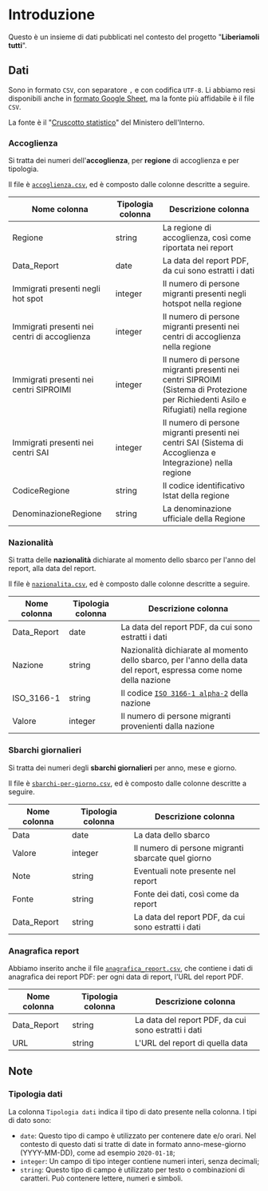 # Introduzione

Questo è un insieme di dati pubblicati nel contesto del progetto "**Liberiamoli tutti**".

## Dati

Sono in formato `CSV`, con separatore `,` e con codifica `UTF-8`. Li abbiamo resi disponibili anche in [formato Google Sheet](https://docs.google.com/spreadsheets/d/1dNlByw2cMoqGorp4zPN6OULtG_jVRCe5xpl0YdKJxFE/edit?usp=sharing), ma la fonte più affidabile è il file `CSV`.

La fonte è il "[Cruscotto statistico](http://www.libertaciviliimmigrazione.dlci.interno.gov.it/it/documentazione/statistica/cruscotto-statistico-giornaliero)" del Ministero dell'Interno.

### Accoglienza

Si tratta dei numeri dell'**accoglienza**, per **regione** di accoglienza e per tipologia.

Il file è [`accoglienza.csv`](https://raw.githubusercontent.com/ondata/liberiamoli-tutti/main/sbarchi-migranti/dati/accoglienza.csv), ed è composto dalle colonne descritte a seguire.

| Nome colonna | Tipologia colonna | Descrizione colonna |
| ---- | ---- | ----------- |
| Regione | string | La regione di accoglienza, così come riportata nei report |
| Data_Report | date | La data del report PDF, da cui sono estratti i dati |
| Immigrati presenti negli hot spot | integer | Il numero di persone migranti presenti negli hotspot nella regione |
| Immigrati presenti nei centri di accoglienza | integer | Il numero di persone migranti presenti nei centri di accoglienza nella regione |
| Immigrati presenti nei centri SIPROIMI | integer | Il numero di persone migranti presenti nei centri SIPROIMI (Sistema di Protezione per Richiedenti Asilo e Rifugiati) nella regione |
| Immigrati presenti nei centri SAI | integer | Il numero di persone migranti presenti nei centri SAI (Sistema di Accoglienza e Integrazione) nella regione |
| CodiceRegione | string | Il codice identificativo Istat della regione |
| DenominazioneRegione | string | La denominazione ufficiale della Regione |

### Nazionalità

Si tratta delle **nazionalità** dichiarate al momento dello sbarco per l'anno del report, alla data del report.

Il file è [`nazionalita.csv`](https://raw.githubusercontent.com/ondata/liberiamoli-tutti/main/sbarchi-migranti/dati/nazionalita.csv), ed è composto dalle colonne descritte a seguire.

| Nome colonna | Tipologia colonna | Descrizione colonna |
| ---- | ---- | ----------- |
| Data_Report | date | La data del report PDF, da cui sono estratti i dati |
| Nazione | string | Nazionalità dichiarate al momento dello sbarco, per l'anno della data del report, espressa come nome della nazione |
| ISO_3166-1 | string | Il codice [`ISO 3166-1 alpha-2`](https://raw.githubusercontent.com/ondata/liberiamoli-tutti/main/sbarchi-migranti/dati/https://it.wikipedia.org/wiki/ISO_3166-1_alpha-2) della nazione |
| Valore | integer | Il numero di persone migranti provenienti dalla nazione |


### Sbarchi giornalieri

Si tratta dei numeri degli **sbarchi giornalieri** per anno, mese e giorno.

Il file è [`sbarchi-per-giorno.csv`](sbarchi-per-giorno.csv), ed è composto dalle colonne descritte a seguire.

| Nome colonna | Tipologia colonna | Descrizione colonna |
| ---- | ---- | ----------- |
| Data | date | La data dello sbarco |
| Valore | integer | Il numero di persone migranti sbarcate quel giorno |
| Note | string | Eventuali note presente nel report |
| Fonte | string | Fonte dei dati, così come da report |
| Data_Report | string | La data del report PDF, da cui sono estratti i dati |

### Anagrafica report

Abbiamo inserito anche il file [`anagrafica_report.csv`](anagrafica_report.csv), che contiene i dati di anagrafica dei report PDF: per ogni data di report, l'URL del report PDF.

| Nome colonna | Tipologia colonna | Descrizione colonna |
| ---- | ---- | ----------- |
| Data_Report | string | La data del report PDF, da cui sono estratti i dati |
| URL | string | L'URL del report di quella data |

## Note

### Tipologia dati

La colonna `Tipologia dati` indica il tipo di dato presente nella colonna. I tipi di dato sono:

- `date`: Questo tipo di campo è utilizzato per contenere date e/o orari. Nel contesto di questo dati si tratte di date in formato anno-mese-giorno (YYYY-MM-DD), come ad esempio `2020-01-18`;
- `integer`: Un campo di tipo integer contiene numeri interi, senza decimali;
- `string`: Questo tipo di campo è utilizzato per testo o combinazioni di caratteri. Può contenere lettere, numeri e simboli.
